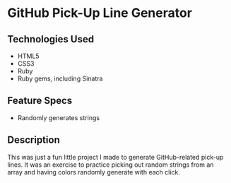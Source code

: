 <h1> GitHub Pick-Up Line Generator </h1>

<h2> Technologies Used </h2>
<ul>
<li> HTML5 </li>
<li> CSS3 </li>
<li> Ruby </li>
<li> Ruby gems, including Sinatra </li>
</ul>

<h2> Feature Specs </h2>
<ul>
<li> Randomly generates strings </li>
</ul>

<h2> Description </h2>
<p>This was just a fun little project I made to generate GitHub-related pick-up lines. It was an exercise to practice picking out random strings from an array and having colors randomly generate with each click.</p>

